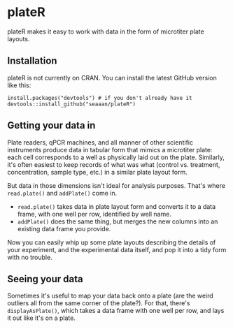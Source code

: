 <!-- README.md is generated from README.Rmd. Please edit that file -->



plateR
======

plateR makes it easy to work with data in the form of microtiter plate layouts.

Installation
------------

plateR is not currently on CRAN. You can install the latest GitHub version like this:

``` {.r}
install.packages("devtools") # if you don't already have it
devtools::install_github("seaaan/plateR")
```

Getting your data in
--------------------

Plate readers, qPCR machines, and all manner of other scientific instruments produce data in tabular form that mimics a microtiter plate: each cell corresponds to a well as physically laid out on the plate. Similarly, it's often easiest to keep records of what was what (control vs. treatment, concentration, sample type, etc.) in a similar plate layout form.

But data in those dimensions isn't ideal for analysis purposes. That's where `read.plate()` and `addPlate()` come in.

-   `read.plate()` takes data in plate layout form and converts it to a data frame, with one well per row, identified by well name.
-   `addPlate()` does the same thing, but merges the new columns into an existing data frame you provide.

Now you can easily whip up some plate layouts describing the details of your experiment, and the experimental data itself, and pop it into a tidy form with no trouble.

Seeing your data
----------------

Sometimes it's useful to map your data back onto a plate (are the weird outliers all from the same corner of the plate?). For that, there's `displayAsPlate()`, which takes a data frame with one well per row, and lays it out like it's on a plate.
